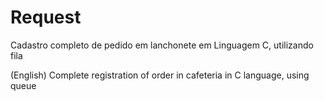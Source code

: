# Request
Cadastro completo de pedido em lanchonete em Linguagem C, utilizando fila

(English) Complete registration of order in cafeteria in C language, using queue
